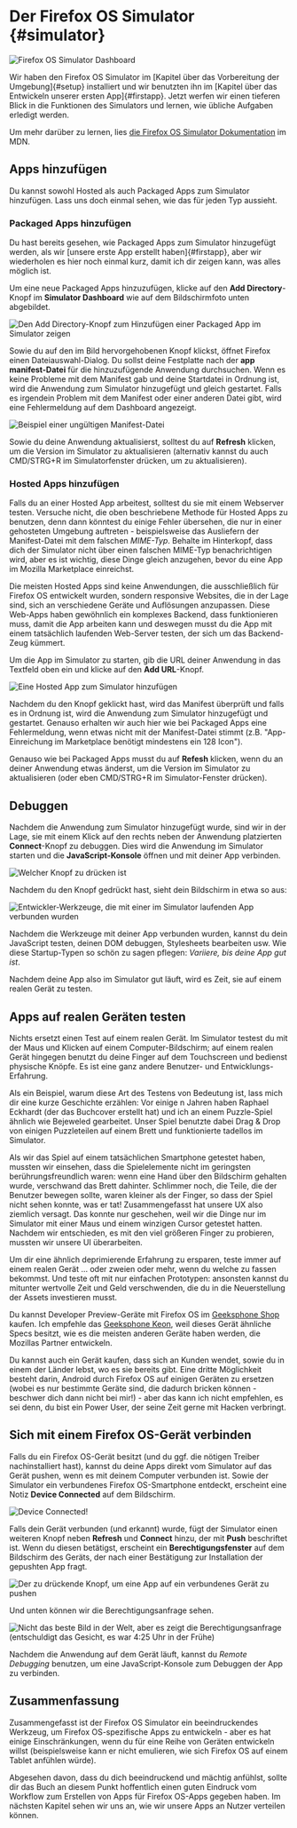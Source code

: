 # Der Firefox OS Simulator {#simulator}

![Firefox OS Simulator Dashboard](images/originals/simulator-dashboard.png)

Wir haben den Firefox OS Simulator im [Kapitel über das Vorbereitung der Umgebung]{#setup} installiert und wir benutzten ihn im [Kapitel über das Entwickeln unserer ersten App]{#firstapp}. Jetzt werfen wir einen tieferen Blick in die Funktionen des Simulators und lernen, wie übliche Aufgaben erledigt werden.

Um mehr darüber zu lernen, lies [die Firefox OS Simulator Dokumentation](https://developer.mozilla.org/en-US/docs/Tools/Firefox_OS_Simulator) im MDN.

## Apps hinzufügen

Du kannst sowohl Hosted als auch Packaged Apps zum Simulator hinzufügen. Lass uns doch einmal sehen, wie das für jeden Typ aussieht.

### Packaged Apps hinzufügen

Du hast bereits gesehen, wie Packaged Apps zum Simulator hinzugefügt werden, als wir [unsere erste App erstellt haben]{#firstapp}, aber wir wiederholen es hier noch einmal kurz, damit ich dir zeigen kann, was alles möglich ist.

Um eine neue Packaged Apps hinzuzufügen, klicke auf den **Add Directory**-Knopf im **Simulator Dashboard** wie auf dem Bildschirmfoto unten abgebildet.

![Den *Add Directory*-Knopf zum Hinzufügen einer Packaged App im Simulator zeigen](images/originals/simulator-add-directory.png)

Sowie du auf den im Bild hervorgehobenen Knopf klickst, öffnet Firefox einen Dateiauswahl-Dialog. Du sollst deine Festplatte nach der **app manifest-Datei** für die hinzuzufügende Anwendung durchsuchen. Wenn es keine Probleme mit dem Manifest gab und deine Startdatei in Ordnung ist, wird die Anwendung zum Simulator hinzugefügt und gleich gestartet. Falls es irgendein Problem mit dem Manifest oder einer anderen Datei gibt, wird eine Fehlermeldung auf dem Dashboard angezeigt.

![Beispiel einer ungültigen Manifest-Datei](images/originals/simulator-invalid-manifest.png)

Sowie du deine Anwendung aktualisierst, solltest du auf **Refresh** klicken, um die Version im Simulator zu aktualisieren (alternativ kannst du auch CMD/STRG+R im Simulatorfenster drücken, um zu aktualisieren).

### Hosted Apps hinzufügen

Falls du an einer Hosted App arbeitest, solltest du sie mit einem Webserver testen. Versuche nicht, die oben beschriebene Methode für Hosted Apps zu benutzen, denn dann könntest du einige Fehler übersehen, die nur in einer gehosteten Umgebung auftreten - beispielsweise das Ausliefern der Manifest-Datei mit dem falschen *MIME-Typ*. Behalte im Hinterkopf, dass dich der Simulator nicht über einen falschen MIME-Typ benachrichtigen wird, aber es ist wichtig, diese Dinge gleich anzugehen, bevor du eine App im Mozilla Marketplace einreichst.

Die meisten Hosted Apps sind keine Anwendungen, die ausschließlich für Firefox OS entwickelt wurden, sondern responsive Websites, die in der Lage sind, sich an verschiedene Geräte und Auflösungen anzupassen. Diese Web-Apps haben gewöhnlich ein komplexes Backend, dass funktionieren muss, damit die App arbeiten kann und deswegen musst du die App mit einem tatsächlich laufenden Web-Server testen, der sich um das Backend-Zeug kümmert.

Um die App im Simulator zu starten, gib die URL deiner Anwendung in das Textfeld oben ein und klicke auf den **Add URL**-Knopf.

![Eine Hosted App zum Simulator hinzufügen](images/originals/simulator-add-url.png)

Nachdem du den Knopf geklickt hast, wird das Manifest überprüft und falls es in Ordnung ist, wird die Anwendung zum Simulator hinzugefügt und gestartet. Genauso erhalten wir auch hier wie bei Packaged Apps eine Fehlermeldung, wenn etwas nicht mit der Manifest-Datei stimmt (z.B. "App-Einreichung im Marketplace benötigt mindestens ein 128 Icon").

Genauso wie bei Packaged Apps musst du auf **Refesh** klicken, wenn du an deiner Anwendung etwas änderst, um die Version im Simulator zu aktualisieren (oder eben CMD/STRG+R im Simulator-Fenster drücken).

## Debuggen

Nachdem die Anwendung zum Simulator hinzugefügt wurde, sind wir in der Lage, sie mit einem Klick auf den rechts neben der Anwendung platzierten **Connect**-Knopf zu debuggen. Dies wird die Anwendung im Simulator starten und die **JavaScript-Konsole** öffnen und mit deiner App verbinden.

![Welcher Knopf zu drücken ist](images/originals/simulator-press-connect.png)

Nachdem du den Knopf gedrückt hast, sieht dein Bildschirm in etwa so aus:

![Entwickler-Werkzeuge, die mit einer im Simulator laufenden App verbunden wurden](images/originals/simulator-connected.png)

Nachdem die Werkzeuge mit deiner App verbunden wurden, kannst du dein JavaScript testen, deinen DOM debuggen, Stylesheets bearbeiten usw. Wie diese Startup-Typen so schön zu sagen pflegen: *Variiere, bis deine App gut ist*.

Nachdem deine App also im Simulator gut läuft, wird es Zeit, sie auf einem realen Gerät zu testen.

## Apps auf realen Geräten testen

Nichts ersetzt einen Test auf einem realen Gerät. Im Simulator testest du mit der Maus und Klicken auf einem Computer-Bildschirm; auf einem realen Gerät hingegen benutzt du deine Finger auf dem Touchscreen und bedienst physische Knöpfe. Es ist eine ganz andere Benutzer- und Entwicklungs-Erfahrung.

Als ein Beispiel, warum diese Art des Testens von Bedeutung ist, lass mich dir eine kurze Geschichte erzählen: Vor einige n Jahren haben Raphael Eckhardt (der das Buchcover erstellt hat) und ich an einem Puzzle-Spiel ähnlich wie Bejeweled gearbeitet. Unser Spiel benutzte dabei Drag & Drop von einigen Puzzleteilen auf einem Brett und funktionierte tadellos im Simulator.

Als wir das Spiel auf einem tatsächlichen Smartphone getestet haben, mussten wir einsehen, dass die Spielelemente nicht im geringsten berührungsfreundlich waren: wenn eine Hand über den Bildschirm gehalten wurde, verschwand das Brett dahinter. Schlimmer noch, die Teile, die der Benutzer bewegen sollte, waren kleiner als der Finger, so dass der Spiel nicht sehen konnte, was er tat! Zusammengefasst hat unsere UX also ziemlich versagt. Das konnte nur geschehen, weil wir die Dinge nur im Simulator mit einer Maus und einem winzigen Cursor getestet hatten. Nachdem wir entschieden, es mit den viel größeren Finger zu probieren, mussten wir unsere UI überarbeiten.

Um dir eine ähnlich deprimierende Erfahrung zu ersparen, teste immer auf einem realen Gerät … oder zweien oder mehr, wenn du welche zu fassen bekommst. Und teste oft mit nur einfachen Prototypen: ansonsten kannst du mitunter wertvolle Zeit und Geld verschwenden, die du in die Neuerstellung der Assets investieren musst.

Du kannst Developer Preview-Geräte mit Firefox OS im [Geeksphone Shop](http://shop.geeksphone.com/en/) kaufen. Ich empfehle das [Geeksphone Keon](http://www.geeksphone.com/), weil dieses Gerät ähnliche Specs besitzt, wie es die meisten anderen Geräte haben werden, die Mozillas Partner entwickeln.

Du kannst auch ein Gerät kaufen, dass sich an Kunden wendet, sowie du in einem der Länder lebst, wo es sie bereits gibt. Eine dritte Möglichkeit besteht darin, Android durch Firefox OS auf einigen Geräten zu ersetzen (wobei es nur bestimmte Geräte sind, die dadurch bricken können - beschwer dich dann nicht bei mir!) - aber das kann ich nicht empfehlen, es sei denn, du bist ein Power User, der seine Zeit gerne mit Hacken verbringt.

## Sich mit einem Firefox OS-Gerät verbinden

Falls du ein Firefox OS-Gerät besitzt (und du ggf. die nötigen Treiber nachinstalliert hast), kannst du deine Apps direkt vom Simulator auf das Gerät pushen, wenn es mit deinem Computer verbunden ist. Sowie der Simulator ein verbundenes Firefox OS-Smartphone entdeckt, erscheint eine Notiz **Device Connected** auf dem Bildschirm.

![Device Connected!](images/originals/simulator-device-connected.png)

Falls dein Gerät verbunden (und erkannt) wurde, fügt der Simulator einen weiteren Knopf neben **Refresh** und **Connect** hinzu, der mit **Push** beschriftet ist. Wenn du diesen betätigst, erscheint ein **Berechtigungsfenster** auf dem Bildschirm des Geräts, der nach einer Bestätigung zur Installation der gepushten App fragt.

![Der zu drückende Knopf, um eine App auf ein verbundenes Gerät zu pushen](images/originals/simulator-press-push.png)

Und unten können wir die Berechtigungsanfrage sehen.

![Nicht das beste Bild in der Welt, aber es zeigt die Berechtigungsanfrage (entschuldigt das Gesicht, es war 4:25 Uhr in der Frühe)](images/originals/simulator-remote-push.jpg)

Nachdem die Anwendung auf dem Gerät läuft, kannst du *Remote Debugging* benutzen, um eine JavaScript-Konsole zum Debuggen der App zu verbinden.

## Zusammenfassung 

Zusammengefasst ist der Firefox OS Simulator ein beeindruckendes Werkzeug, um Firefox OS-spezifische Apps zu entwickeln - aber es hat einige Einschränkungen, wenn du für eine Reihe von Geräten entwickeln willst (beispielsweise kann er nicht emulieren, wie sich Firefox OS auf einem Tablet anfühlen würde).

Abgesehen davon, dass du dich beeindruckend und mächtig anfühlst, sollte dir das Buch an diesem Punkt hoffentlich einen guten Eindruck vom Workflow zum Erstellen von Apps für Firefox OS-Apps gegeben haben. Im nächsten Kapitel sehen wir uns an, wie wir unsere Apps an Nutzer verteilen können.
